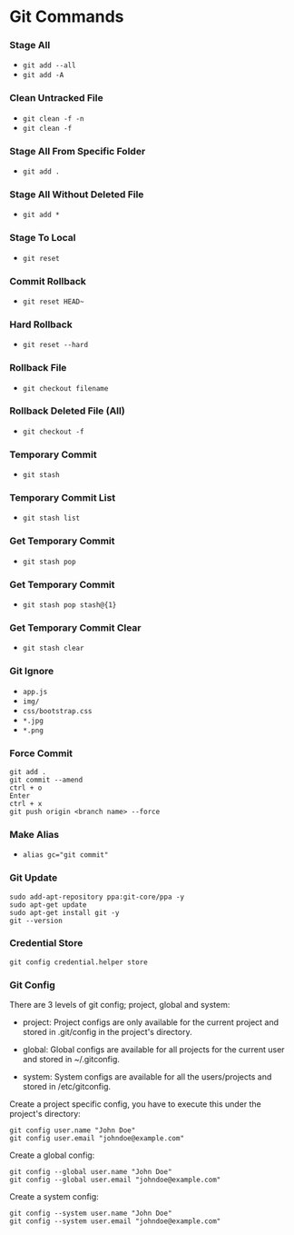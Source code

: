 # Git Commands

### Stage All
- `git add --all`
- `git add -A`

### Clean Untracked File
- `git clean -f -n`
- `git clean -f`
### Stage All From Specific Folder
- `git add .`

### Stage All Without Deleted File 
- `git add *`

### Stage To Local
- `git reset`

### Commit Rollback
- `git reset HEAD~`

### Hard Rollback
- `git reset --hard`

### Rollback File
- `git checkout filename`

### Rollback Deleted File (All)
- `git checkout -f`

### Temporary Commit
- `git stash`

### Temporary Commit List
- `git stash list`
### Get Temporary Commit
- `git stash pop`

### Get Temporary Commit
- `git stash pop stash@{1}`

### Get Temporary Commit Clear
- `git stash clear`

### Git Ignore
- `app.js`
- `img/`
- `css/bootstrap.css`
- `*.jpg`
- `*.png`

### Force Commit

`git add .`\
`git commit --amend` \
`ctrl + o`\
`Enter`\
`ctrl + x`\
`git push origin <branch name> --force`

### Make Alias
- `alias gc="git commit"`

### Git Update
```
sudo add-apt-repository ppa:git-core/ppa -y
sudo apt-get update
sudo apt-get install git -y
git --version
```

### Credential Store
```
git config credential.helper store
```

### Git Config
There are 3 levels of git config; project, global and system: 

- project: Project configs are only available for the current project and stored in .git/config in the project's directory.

- global: Global configs are available for all projects for the current user and stored in ~/.gitconfig.

- system: System configs are available for all the users/projects and stored in /etc/gitconfig.


Create a project specific config, you have to execute this under the project's directory:
```
git config user.name "John Doe"
git config user.email "johndoe@example.com"
```

Create a global config:
```
git config --global user.name "John Doe"
git config --global user.email "johndoe@example.com"
```

Create a system config:
```
git config --system user.name "John Doe"
git config --system user.email "johndoe@example.com"
```